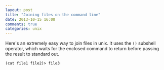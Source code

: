 ```yaml
---
layout: post
title: "Joining files on the command line"
date: 2013-10-15 16:00
comments: true
categories: unix
---
```


Here's an extremely easy way to join files in unix.  It uses the `()` subshell operator, which waits for the enclosed command to return before passing the result to standard out.

	(cat file1 file2)> file3
